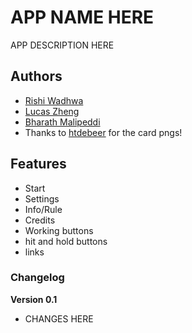 # APP NAME HERE

APP DESCRIPTION HERE

## Authors

- [Rishi Wadhwa](http://link-to-website-here/)
- [Lucas Zheng](http://link-to-website-here/)
- [Bharath Malipeddi](http://link-to-website-here/)
- Thanks to [htdebeer](https://github.com/htdebeer/SVG-cards) for the card pngs!

## Features

- Start
- Settings
- Info/Rule
- Credits
- Working buttons
- hit and hold buttons
- links


### Changelog

**Version 0.1**

- CHANGES HERE

